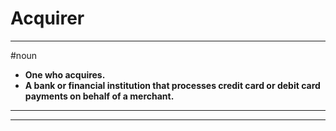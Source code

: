 # Acquirer
---
#noun
- **One who acquires.**
- **A bank or financial institution that processes credit card or debit card payments on behalf of a merchant.**
---
---
